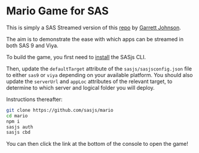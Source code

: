# Mario Game for SAS

This is simply a SAS Streamed version of this [repo](https://github.com/reruns/mario) by [Garrett Johnson](https://www.linkedin.com/in/garretttjohnson/).

The aim is to demonstrate the ease with which apps can be streamed in both SAS 9 and Viya.

To build the game, you first need to [install](https://cli.sasjs.io/installation) the SASjs CLI.

Then, update the `defaultTarget` attribute of the `sasjs/sasjsconfig.json` file to either `sas9` or `viya` depending on your available platform.  You should also update the `serverUrl` and `appLoc` attributes of the relevant target, to determine to which server and logical folder you will deploy.

Instructions thereafter:

```bash
git clone https://github.com/sasjs/mario
cd mario
npm i
sasjs auth
sasjs cbd
```

You can then click the link at the bottom of the console to open the game!




